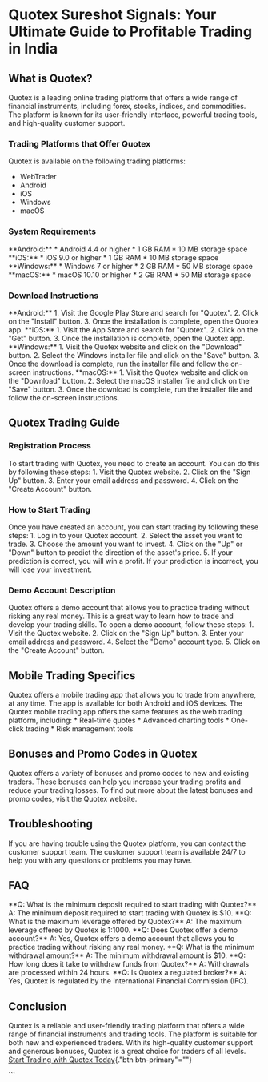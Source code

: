# Quotex Sureshot Signals: Your Ultimate Guide to Profitable Trading in India

## What is Quotex?

Quotex is a leading online trading platform that offers a wide range of
financial instruments, including forex, stocks, indices, and
commodities. The platform is known for its user-friendly interface,
powerful trading tools, and high-quality customer support.

### Trading Platforms that Offer Quotex

Quotex is available on the following trading platforms:

-   WebTrader
-   Android
-   iOS
-   Windows
-   macOS

### System Requirements

\*\*Android:\*\* \* Android 4.4 or higher \* 1 GB RAM \* 10 MB storage
space \*\*iOS:\*\* \* iOS 9.0 or higher \* 1 GB RAM \* 10 MB storage
space \*\*Windows:\*\* \* Windows 7 or higher \* 2 GB RAM \* 50 MB
storage space \*\*macOS:\*\* \* macOS 10.10 or higher \* 2 GB RAM \* 50
MB storage space

### Download Instructions

\*\*Android:\*\* 1. Visit the Google Play Store and search for
"Quotex". 2. Click on the "Install" button. 3. Once the
installation is complete, open the Quotex app. \*\*iOS:\*\* 1. Visit the
App Store and search for "Quotex". 2. Click on the "Get"
button. 3. Once the installation is complete, open the Quotex app.
\*\*Windows:\*\* 1. Visit the Quotex website and click on the
"Download" button. 2. Select the Windows installer file and click
on the "Save" button. 3. Once the download is complete, run the
installer file and follow the on-screen instructions. \*\*macOS:\*\* 1.
Visit the Quotex website and click on the "Download" button. 2.
Select the macOS installer file and click on the "Save" button. 3.
Once the download is complete, run the installer file and follow the
on-screen instructions.

## Quotex Trading Guide

### Registration Process

To start trading with Quotex, you need to create an account. You can do
this by following these steps: 1. Visit the Quotex website. 2. Click on
the "Sign Up" button. 3. Enter your email address and password. 4.
Click on the "Create Account" button.

### How to Start Trading

Once you have created an account, you can start trading by following
these steps: 1. Log in to your Quotex account. 2. Select the asset you
want to trade. 3. Choose the amount you want to invest. 4. Click on the
"Up" or "Down" button to predict the direction of the
asset\'s price. 5. If your prediction is correct, you will win a profit.
If your prediction is incorrect, you will lose your investment.

### Demo Account Description

Quotex offers a demo account that allows you to practice trading without
risking any real money. This is a great way to learn how to trade and
develop your trading skills. To open a demo account, follow these
steps: 1. Visit the Quotex website. 2. Click on the "Sign Up"
button. 3. Enter your email address and password. 4. Select the
"Demo" account type. 5. Click on the "Create Account"
button.

## Mobile Trading Specifics

Quotex offers a mobile trading app that allows you to trade from
anywhere, at any time. The app is available for both Android and iOS
devices. The Quotex mobile trading app offers the same features as the
web trading platform, including: \* Real-time quotes \* Advanced
charting tools \* One-click trading \* Risk management tools

## Bonuses and Promo Codes in Quotex

Quotex offers a variety of bonuses and promo codes to new and existing
traders. These bonuses can help you increase your trading profits and
reduce your trading losses. To find out more about the latest bonuses
and promo codes, visit the Quotex website.

## Troubleshooting

If you are having trouble using the Quotex platform, you can contact the
customer support team. The customer support team is available 24/7 to
help you with any questions or problems you may have.

## FAQ

\*\*Q: What is the minimum deposit required to start trading with
Quotex?\*\* A: The minimum deposit required to start trading with Quotex
is \$10. \*\*Q: What is the maximum leverage offered by Quotex?\*\* A:
The maximum leverage offered by Quotex is 1:1000. \*\*Q: Does Quotex
offer a demo account?\*\* A: Yes, Quotex offers a demo account that
allows you to practice trading without risking any real money. \*\*Q:
What is the minimum withdrawal amount?\*\* A: The minimum withdrawal
amount is \$10. \*\*Q: How long does it take to withdraw funds from
Quotex?\*\* A: Withdrawals are processed within 24 hours. \*\*Q: Is
Quotex a regulated broker?\*\* A: Yes, Quotex is regulated by the
International Financial Commission (IFC).

## Conclusion

Quotex is a reliable and user-friendly trading platform that offers a
wide range of financial instruments and trading tools. The platform is
suitable for both new and experienced traders. With its high-quality
customer support and generous bonuses, Quotex is a great choice for
traders of all levels. [Start Trading with Quotex
Today](\%22https://traff.sbs/brokerqxlid\%22){."btn
btn-primary"=""}

\`\`\`

